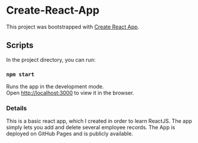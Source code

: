 # Create-React-App

This project was bootstrapped with [Create React App](https://github.com/facebook/create-react-app).

## Scripts

In the project directory, you can run:

### `npm start`

Runs the app in the development mode.\
Open [http://localhost:3000](http://localhost:3000) to view it in the browser.

### Details

This is a basic react app, which I created in order to learn ReactJS. The app simply lets you add and delete several employee records. The App is deployed on GitHub Pages and is publicly available.
